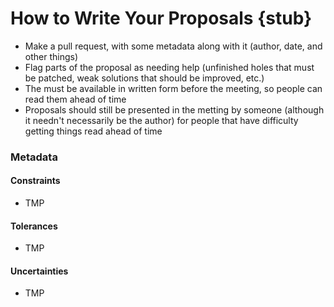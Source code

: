 # How to Write Your Proposals {stub}

- Make a pull request, with some metadata along with it (author, date, and other things)
- Flag parts of the proposal as needing help (unfinished holes that must be patched, weak solutions that should be improved, etc.)
- The must be available in written form before the meeting, so people can read them ahead of time
- Proposals should still be presented in the metting by someone (although it needn't necessarily be the author) for people that have difficulty getting things read ahead of time

### Metadata

#### Constraints

- TMP

#### Tolerances

- TMP

#### Uncertainties

- TMP